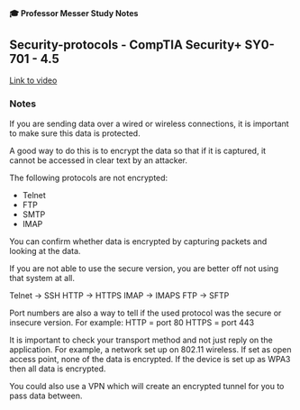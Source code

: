 #### 🎓 Professor Messer Study Notes

##  Security-protocols - CompTIA Security+ SY0-701 - 4.5

[Link to video](https://youtu.be/9NAKCyOtFH0?si=aiumqttjY--oqh7N)

### Notes

If you are sending data over a wired or wireless connections, it is important to make sure this data is protected.

A good way to do this is to encrypt the data so that if it is captured, it cannot be accessed in clear text by an attacker. 

The following protocols are not encrypted:
- Telnet
- FTP
- SMTP
- IMAP

You can confirm whether data is encrypted by capturing packets and looking at the data.

If you are not able to use the secure version, you are better off not using that system at all.

Telnet -> SSH
HTTP -> HTTPS
IMAP -> IMAPS
FTP -> SFTP

Port numbers are also a way to tell if the used protocol was the secure or insecure version. For example:
HTTP = port 80
HTTPS = port 443

It is important to check your transport method and not just reply on the application. For example, a network set up on 802.11 wireless. If set as open access point, none of the data is encrypted. If the device is set up as WPA3 then all data is encrypted.

You could also use a VPN which will create an encrypted tunnel for you to pass data between. 
